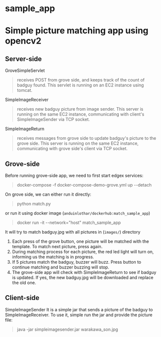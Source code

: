 # sample_app
Simple picture matching app using opencv2
===

## Server-side
GroveSimpleServlet
> receives POST from grove side, and keeps track of the count of badguy found. This servlet is running on an EC2 instance using tomcat.

SimpleImageReceiver
> receives new badguy picture from image sender. This server is running on the same EC2 instance, communicating with client's SimpleImageSender via TCP socket.

SimpleImageReturn
> receives messages from grove side to update badguy's picture to the grove side. This server is running on the same EC2 instance, communicating with grove side's client via TCP socket.

## Grove-side
Before running grove-side app, we need to first start edgex services:
> docker-compose -f docker-compose-demo-grove.yml up --detach

On grove side, we can either run it directly:

> python match.py

or run it using docker image (`anduinlothar/dockerhub:match_sample_app`)

> docker run -it --network="host" match_sample_app

It will try to match badguy.jpg with all pictures in (`images/`) directory

1. Each press of the grove button, one picture will be matched with the template. To match next picture, press again.
2. During matching process for each picture, the red led light will turn on, informing us the matching is in progress.
3. If 5 pictures match the badguy, buzzer will buzz. Press button to continue matching and buzzer buzzing will stop.
4. The grove-side app will check with SimpleImageReturn to see if badguy is updated. If yes, the new badguy.jpg will be downloaded and replace the old one.

## Client-side
SimpleImageSender
It is a simple jar that sends a picture of the badguy to SimpleImageReceiver.
To use it, simple run the jar and provide the picture file:
> java -jar simpleimagesender.jar warakawa_son.jpg

